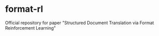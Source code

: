 # format-rl
Official repository for paper "Structured Document Translation via Format Reinforcement Learning"
